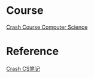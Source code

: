 # Course

[Crash Course Computer Science](https://www.youtube.com/playlist?list=PL8dPuuaLjXtNlUrzyH5r6jN9ulIgZBpdo)

# Reference

[Crash CS笔记](https://shimo.im/docs/PJAUY30F1uYksv0h/read)